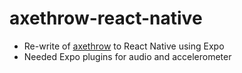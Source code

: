 # axethrow-react-native

- Re-write of [axethrow](https://github.com/kianga722/axethrow) to React Native using Expo
- Needed Expo plugins for audio and accelerometer
